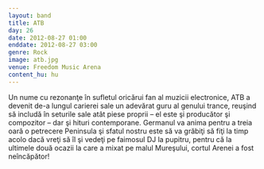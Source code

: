 ```yaml
---
layout: band
title: ATB
day: 26
date: 2012-08-27 01:00
enddate: 2012-08-27 03:00
genre: Rock
image: atb.jpg
venue: Freedom Music Arena
content_hu: hu
---
```


Un nume cu  rezonanţe în sufletul oricărui fan al muzicii electronice, ATB a devenit de-a lungul carierei sale un adevărat guru al genului trance, reuşind să includă în seturile sale atât piese proprii – el este şi producător şi compozitor – dar şi hituri contemporane. Germanul va anima pentru a treia oară o petrecere Peninsula şi sfatul nostru este să va grăbiţi să fiţi la timp acolo dacă vreţi să îl şi vedeţi pe faimosul DJ la pupitru, pentru că la ultimele două ocazii la care a mixat pe malul Mureşului, cortul Arenei a fost neîncăpător!